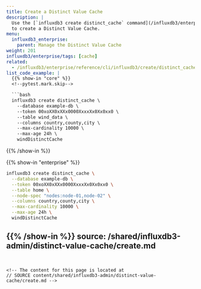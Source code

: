 ```yaml
---
title: Create a Distinct Value Cache
description: |
  Use the [`influxdb3 create distinct_cache` command](/influxdb3/enterprise/reference/cli/influxdb3/create/distinct_cache/)
  to create a Distinct Value Cache.
menu:
  influxdb3_enterprise:
    parent: Manage the Distinct Value Cache
weight: 201
influxdb3/enterprise/tags: [cache]
related:
  - /influxdb3/enterprise/reference/cli/influxdb3/create/distinct_cache/
list_code_example: |
  {{% show-in "core" %}}
  <!--pytest.mark.skip-->

  ```bash
  influxdb3 create distinct_cache \
    --database example-db \
    --token 00xoXX0xXXx0000XxxxXx0Xx0xx0 \
    --table wind_data \
    --columns country,county,city \
    --max-cardinality 10000 \
    --max-age 24h \
    windDistinctCache
  ```
  {{% /show-in %}}

  {{% show-in "enterprise" %}}
  <!--pytest.mark.skip-->

  ```bash
  influxdb3 create distinct_cache \
    --database example-db \
    --token 00xoXX0xXXx0000XxxxXx0Xx0xx0 \
    --table home \
    --node-spec "nodes:node-01,node-02" \
    --columns country,county,city \
    --max-cardinality 10000 \
    --max-age 24h \
    windDistinctCache
  ```
  {{% /show-in %}}
source: /shared/influxdb3-admin/distinct-value-cache/create.md
---
```


<!-- The content for this page is located at
// SOURCE content/shared/influxdb3-admin/distinct-value-cache/create.md -->
